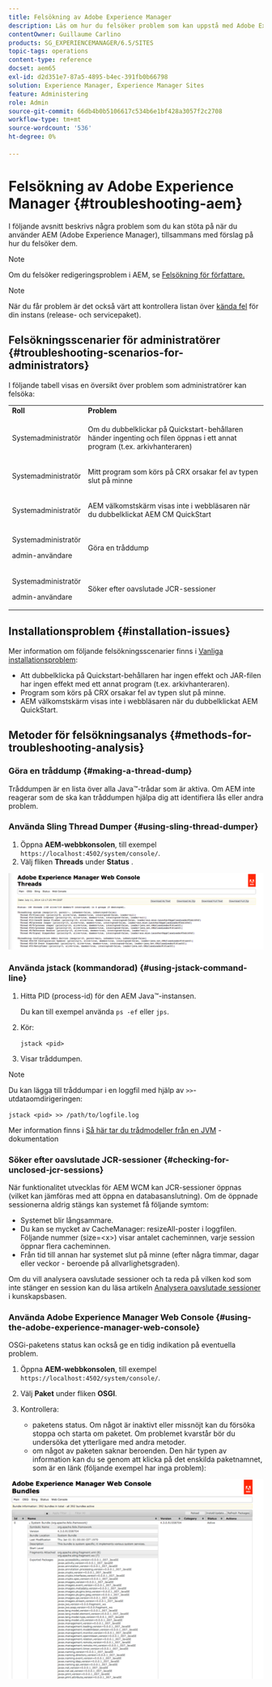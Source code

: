 ```yaml
---
title: Felsökning av Adobe Experience Manager
description: Läs om hur du felsöker problem som kan uppstå med Adobe Experience Manager.
contentOwner: Guillaume Carlino
products: SG_EXPERIENCEMANAGER/6.5/SITES
topic-tags: operations
content-type: reference
docset: aem65
exl-id: d2d351e7-87a5-4895-b4ec-391fb0b66798
solution: Experience Manager, Experience Manager Sites
feature: Administering
role: Admin
source-git-commit: 66db4b0b5106617c534b6e1bf428a3057f2c2708
workflow-type: tm+mt
source-wordcount: '536'
ht-degree: 0%

---
```


# Felsökning av Adobe Experience Manager {#troubleshooting-aem}

I följande avsnitt beskrivs några problem som du kan stöta på när du använder AEM (Adobe Experience Manager), tillsammans med förslag på hur du felsöker dem.

>[!NOTE]
>
>Om du felsöker redigeringsproblem i AEM, se [Felsökning för författare.](/help/sites-authoring/troubleshooting.md)

>[!NOTE]
>
>När du får problem är det också värt att kontrollera listan över [kända fel](/help/release-notes/release-notes.md) för din instans (release- och servicepaket).

## Felsökningsscenarier för administratörer {#troubleshooting-scenarios-for-administrators}

I följande tabell visas en översikt över problem som administratörer kan felsöka:

<table>
 <tbody>
  <tr>
   <td><strong>Roll</strong></td>
   <td><strong>Problem </strong></td>
  </tr>
  <tr>
   <td>Systemadministratör</td>
   <td><p>Om du dubbelklickar på Quickstart-behållaren händer ingenting och filen öppnas i ett annat program (t.ex. arkivhanteraren)</p> </td>
  </tr>
  <tr>
   <td><p>Systemadministratör</p> </td>
   <td><p>Mitt program som körs på CRX orsakar fel av typen slut på minne</p> </td>
  </tr>
  <tr>
   <td><p>Systemadministratör</p> </td>
   <td><p>AEM välkomstskärm visas inte i webbläsaren när du dubbelklickat AEM CM QuickStart</p> </td>
  </tr>
  <tr>
   <td><p>Systemadministratör</p> <p>admin-användare</p> </td>
   <td><p>Göra en tråddump</p> </td>
  </tr>
  <tr>
   <td><p>Systemadministratör</p> <p>admin-användare</p> </td>
   <td><p>Söker efter oavslutade JCR-sessioner</p> </td>
  </tr>
 </tbody>
</table>

## Installationsproblem {#installation-issues}

Mer information om följande felsökningsscenarier finns i [Vanliga installationsproblem](/help/sites-deploying/troubleshooting.md#common-installation-issues):

* Att dubbelklicka på Quickstart-behållaren har ingen effekt och JAR-filen har ingen effekt med ett annat program (t.ex. arkivhanteraren).
* Program som körs på CRX orsakar fel av typen slut på minne.
* AEM välkomstskärm visas inte i webbläsaren när du dubbelklickat AEM QuickStart.

## Metoder för felsökningsanalys {#methods-for-troubleshooting-analysis}

### Göra en tråddump {#making-a-thread-dump}

Tråddumpen är en lista över alla Java™-trådar som är aktiva. Om AEM inte reagerar som de ska kan tråddumpen hjälpa dig att identifiera lås eller andra problem.

### Använda Sling Thread Dumper {#using-sling-thread-dumper}

1. Öppna **AEM-webbkonsolen**, till exempel `https://localhost:4502/system/console/`.
1. Välj fliken **Threads** under **Status** .

![screen_shot_2012-02-13at43925pm](assets/screen_shot_2012-02-13at43925pm.png)

### Använda jstack (kommandorad) {#using-jstack-command-line}

1. Hitta PID (process-id) för den AEM Java™-instansen.

   Du kan till exempel använda `ps -ef` eller `jps`.

1. Kör:

   `jstack <pid>`

1. Visar tråddumpen.

>[!NOTE]
>
>Du kan lägga till tråddumpar i en loggfil med hjälp av `>>`-utdataomdirigeringen:
>
>`jstack <pid> >> /path/to/logfile.log`

Mer information finns i [Så här tar du trådmodeller från en JVM](https://experienceleague.adobe.com/docs/experience-cloud-kcs/kbarticles/KA-17452.html?lang=sv-SE) -dokumentation

### Söker efter oavslutade JCR-sessioner {#checking-for-unclosed-jcr-sessions}

När funktionalitet utvecklas för AEM WCM kan JCR-sessioner öppnas (vilket kan jämföras med att öppna en databasanslutning). Om de öppnade sessionerna aldrig stängs kan systemet få följande symtom:

* Systemet blir långsammare.
* Du kan se mycket av CacheManager: resizeAll-poster i loggfilen. Följande nummer (size=&lt;x>) visar antalet cacheminnen, varje session öppnar flera cacheminnen.
* Från tid till annan har systemet slut på minne (efter några timmar, dagar eller veckor - beroende på allvarlighetsgraden).

Om du vill analysera oavslutade sessioner och ta reda på vilken kod som inte stänger en session kan du läsa artikeln [Analysera oavslutade sessioner](https://helpx.adobe.com/experience-manager/kb/AnalyzeUnclosedSessions.html) i kunskapsbasen.

### Använda Adobe Experience Manager Web Console {#using-the-adobe-experience-manager-web-console}

OSGi-paketens status kan också ge en tidig indikation på eventuella problem.

1. Öppna **AEM-webbkonsolen**, till exempel `https://localhost:4502/system/console/`.
1. Välj **Paket** under fliken **OSGI**.
1. Kontrollera:

   * paketens status. Om något är inaktivt eller missnöjt kan du försöka stoppa och starta om paketet. Om problemet kvarstår bör du undersöka det ytterligare med andra metoder.
   * om något av paketen saknar beroenden. Den här typen av information kan du se genom att klicka på det enskilda paketnamnet, som är en länk (följande exempel har inga problem):

![screen_shot_2012-02-13at44706pm](assets/screen_shot_2012-02-13at44706pm.png)
